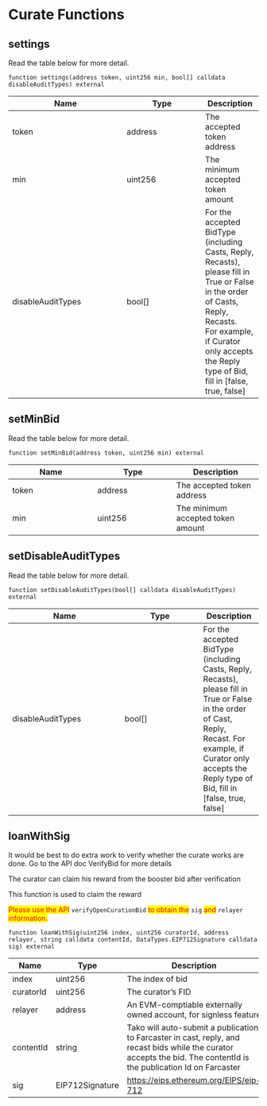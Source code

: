 # Curate Functions

## settings

Read the table below for more detail.

`function settings(address token, uint256 min, bool[] calldata disableAuditTypes) external`

<table><thead><tr><th width="214.33333333333331">Name</th><th width="142">Type</th><th>Description</th></tr></thead><tbody><tr><td>token</td><td>address</td><td>The accepted token address</td></tr><tr><td>min</td><td>uint256</td><td>The minimum accepted token amount</td></tr><tr><td>disableAuditTypes</td><td>bool[]</td><td>For the accepted BidType (including Casts, Reply, Recasts), please fill in True or False in the order of Casts, Reply, Recasts.<br>For example, if Curator only accepts the Reply type of Bid, fill in [false, true, false]</td></tr></tbody></table>

## setMinBid

Read the table below for more detail.

`function setMinBid(address token, uint256 min) external`

<table><thead><tr><th width="155.33333333333331">Name</th><th width="143">Type</th><th>Description</th></tr></thead><tbody><tr><td>token</td><td>address</td><td>The accepted token address</td></tr><tr><td>min</td><td>uint256</td><td>The minimum accepted token amount</td></tr></tbody></table>

## setDisableAuditTypes

Read the table below for more detail.

`function setDisableAuditTypes(bool[] calldata disableAuditTypes) external`

<table><thead><tr><th width="210.33333333333331">Name</th><th width="142">Type</th><th>Description</th></tr></thead><tbody><tr><td>disableAuditTypes</td><td>bool[]</td><td>For the accepted BidType (including Casts, Reply, Recasts), please fill in True or False in the order of Cast, Reply, Recast. For example, if Curator only accepts the Reply type of Bid, fill in [false, true, false]</td></tr></tbody></table>

## loanWithSig

It would be best to do extra work to verify whether the curate works are done. Go to the API doc VerifyBid for more details&#x20;

The curator can claim his reward from the booster bid after verification

This function is used to claim the reward

<mark style="color:red;">Please use the API</mark> `verifyOpenCurationBid` <mark style="color:red;">to obtain the</mark> `sig` <mark style="color:red;">and</mark> `relayer` <mark style="color:red;">information.</mark>

`function loanWithSig(uint256 index, uint256 curatorId, address relayer, string calldata contentId, DataTypes.EIP712Signature calldata sig) external`

<table><thead><tr><th width="136.33333333333331">Name</th><th width="169">Type</th><th>Description</th></tr></thead><tbody><tr><td>index</td><td>uint256</td><td>The index of bid</td></tr><tr><td>curatorId</td><td>uint256</td><td>The curator’s FID</td></tr><tr><td>relayer</td><td>address</td><td>An EVM-comptiable externally owned account, for signless feature</td></tr><tr><td>contentId</td><td>string</td><td>Tako will auto-submit a publication to Farcaster in cast, reply, and recast bids while the curator accepts the bid. The contentId is the publication Id on Farcaster</td></tr><tr><td>sig</td><td>EIP712Signature</td><td><a href="https://eips.ethereum.org/EIPS/eip-712">https://eips.ethereum.org/EIPS/eip-712</a></td></tr></tbody></table>
